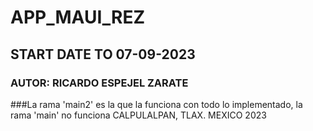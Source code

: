 # APP_MAUI_REZ
## START DATE TO 07-09-2023
### AUTOR: RICARDO ESPEJEL ZARATE
###La rama 'main2' es la que la funciona con todo lo implementado, la rama 'main' no funciona
CALPULALPAN, TLAX. MEXICO 2023

